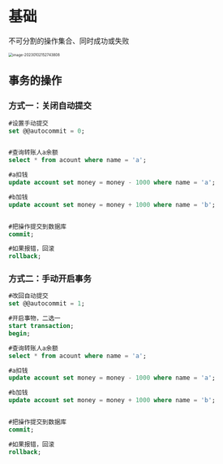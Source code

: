 # 基础

不可分割的操作集合、同时成功或失败

<img src="https://xingqiu-tuchuang-1256524210.cos.ap-shanghai.myqcloud.com/3978/image-20230102152743808-20230102220745446.png" alt="image-20230102152743808" style="zoom:50%;" />



## 事务的操作

### 方式一：关闭自动提交

```sql
#设置手动提交
set @@autocommit = 0;


#查询转账人a余额
select * from acount where name = 'a';

#a扣钱
update account set money = money - 1000 where name = 'a';

#b加钱
update account set money = money + 1000 where name = 'b';


#把操作提交到数据库
commit;

#如果报错，回滚
rollback;
```



### 方式二：手动开启事务

```sql
#改回自动提交
set @@autocommit = 1;

#开启事物，二选一
start transaction;
begin;

#查询转账人a余额
select * from acount where name = 'a';

#a扣钱
update account set money = money - 1000 where name = 'a';

#b加钱
update account set money = money + 1000 where name = 'b';


#把操作提交到数据库
commit;

#如果报错，回滚
rollback;
```

